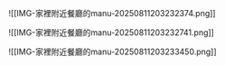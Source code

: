 ![[IMG-家裡附近餐廳的manu-20250811203232374.png]]

![[IMG-家裡附近餐廳的manu-20250811203232741.png]]

![[IMG-家裡附近餐廳的manu-20250811203233450.png]]